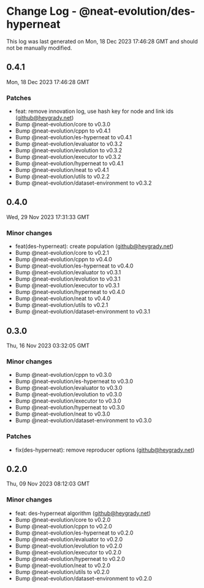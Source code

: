 # Change Log - @neat-evolution/des-hyperneat

This log was last generated on Mon, 18 Dec 2023 17:46:28 GMT and should not be manually modified.

<!-- Start content -->

## 0.4.1

Mon, 18 Dec 2023 17:46:28 GMT

### Patches

- feat: remove innovation log, use hash key for node and link ids (github@heygrady.net)
- Bump @neat-evolution/core to v0.3.0
- Bump @neat-evolution/cppn to v0.4.1
- Bump @neat-evolution/es-hyperneat to v0.4.1
- Bump @neat-evolution/evaluator to v0.3.2
- Bump @neat-evolution/evolution to v0.3.2
- Bump @neat-evolution/executor to v0.3.2
- Bump @neat-evolution/hyperneat to v0.4.1
- Bump @neat-evolution/neat to v0.4.1
- Bump @neat-evolution/utils to v0.2.2
- Bump @neat-evolution/dataset-environment to v0.3.2

## 0.4.0

Wed, 29 Nov 2023 17:31:33 GMT

### Minor changes

- feat(des-hyperneat): create population (github@heygrady.net)
- Bump @neat-evolution/core to v0.2.1
- Bump @neat-evolution/cppn to v0.4.0
- Bump @neat-evolution/es-hyperneat to v0.4.0
- Bump @neat-evolution/evaluator to v0.3.1
- Bump @neat-evolution/evolution to v0.3.1
- Bump @neat-evolution/executor to v0.3.1
- Bump @neat-evolution/hyperneat to v0.4.0
- Bump @neat-evolution/neat to v0.4.0
- Bump @neat-evolution/utils to v0.2.1
- Bump @neat-evolution/dataset-environment to v0.3.1

## 0.3.0

Thu, 16 Nov 2023 03:32:05 GMT

### Minor changes

- Bump @neat-evolution/cppn to v0.3.0
- Bump @neat-evolution/es-hyperneat to v0.3.0
- Bump @neat-evolution/evaluator to v0.3.0
- Bump @neat-evolution/evolution to v0.3.0
- Bump @neat-evolution/executor to v0.3.0
- Bump @neat-evolution/hyperneat to v0.3.0
- Bump @neat-evolution/neat to v0.3.0
- Bump @neat-evolution/dataset-environment to v0.3.0

### Patches

- fix(des-hyperneat): remove reproducer options (github@heygrady.net)

## 0.2.0

Thu, 09 Nov 2023 08:12:03 GMT

### Minor changes

- feat: des-hyperneat algorithm (github@heygrady.net)
- Bump @neat-evolution/core to v0.2.0
- Bump @neat-evolution/cppn to v0.2.0
- Bump @neat-evolution/es-hyperneat to v0.2.0
- Bump @neat-evolution/evaluator to v0.2.0
- Bump @neat-evolution/evolution to v0.2.0
- Bump @neat-evolution/executor to v0.2.0
- Bump @neat-evolution/hyperneat to v0.2.0
- Bump @neat-evolution/neat to v0.2.0
- Bump @neat-evolution/utils to v0.2.0
- Bump @neat-evolution/dataset-environment to v0.2.0
